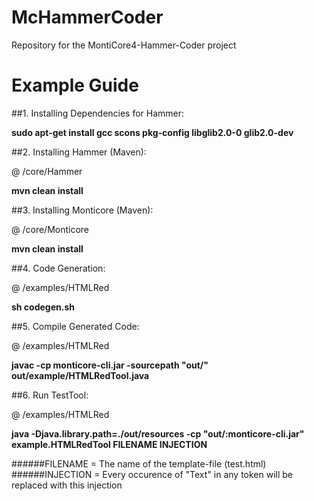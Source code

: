 # McHammerCoder
Repository for the MontiCore4-Hammer-Coder project

# Example Guide

##1. Installing Dependencies for Hammer:

**sudo apt-get install gcc scons pkg-config libglib2.0-0 glib2.0-dev**

##2. Installing Hammer (Maven):

@ /core/Hammer

**mvn clean install**

##3. Installing Monticore (Maven):

@ /core/Monticore

**mvn clean install**

##4. Code Generation:

@ /examples/HTMLRed

**sh codegen.sh**

##5. Compile Generated Code:

@ /examples/HTMLRed

**javac -cp monticore-cli.jar -sourcepath "out/" out/example/HTMLRedTool.java**

##6. Run TestTool:

@ /examples/HTMLRed

**java -Djava.library.path=./out/resources -cp "out/:monticore-cli.jar" example.HTMLRedTool FILENAME INJECTION**

######FILENAME = The name of the template-file (test.html)
######INJECTION = Every occurence of "Text" in any token will be replaced with this injection
